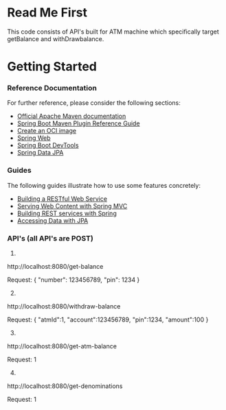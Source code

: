 # Read Me First
This code consists of API's built for ATM machine which specifically target getBalance and withDrawbalance.


# Getting Started

### Reference Documentation
For further reference, please consider the following sections:

* [Official Apache Maven documentation](https://maven.apache.org/guides/index.html)
* [Spring Boot Maven Plugin Reference Guide](https://docs.spring.io/spring-boot/docs/2.7.0/maven-plugin/reference/html/)
* [Create an OCI image](https://docs.spring.io/spring-boot/docs/2.7.0/maven-plugin/reference/html/#build-image)
* [Spring Web](https://docs.spring.io/spring-boot/docs/2.7.0/reference/htmlsingle/#boot-features-developing-web-applications)
* [Spring Boot DevTools](https://docs.spring.io/spring-boot/docs/2.7.0/reference/htmlsingle/#using-boot-devtools)
* [Spring Data JPA](https://docs.spring.io/spring-boot/docs/2.7.0/reference/htmlsingle/#boot-features-jpa-and-spring-data)

### Guides
The following guides illustrate how to use some features concretely:

* [Building a RESTful Web Service](https://spring.io/guides/gs/rest-service/)
* [Serving Web Content with Spring MVC](https://spring.io/guides/gs/serving-web-content/)
* [Building REST services with Spring](https://spring.io/guides/tutorials/bookmarks/)
* [Accessing Data with JPA](https://spring.io/guides/gs/accessing-data-jpa/)

### API's (all API's are POST)

1)
http://localhost:8080/get-balance

Request:
{
    "number": 123456789,
    "pin": 1234
}

2)
http://localhost:8080/withdraw-balance

Request:
{
     "atmId":1,
     "account":123456789,
     "pin":1234,
     "amount":100
}

3)
http://localhost:8080/get-atm-balance

Request:
1

4)
http://localhost:8080/get-denominations

Request:
1



